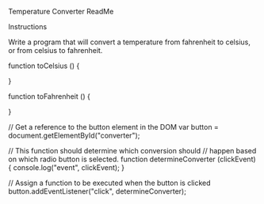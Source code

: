 Temperature Converter ReadMe



Instructions

Write a program that will convert a temperature from fahrenheit to celsius, or from celsius to fahrenheit.

<!-- In the HTML, have one input field where someone can enter in a temperature. -->
<!-- Create a radio button group where Celsius or Fahrenheit can be selected as the scale that the number should be converted to. -->
<!-- Create a block level element that will hold the text of the converted temperature. (<h3 id="tempOutputPlaceholder"></h3>) -->
<!-- Create a button that, when clicked, displays the converted temperature. -->


<!-- Create another button that, when clicked, clears any text in the input field. -->


<!-- Add an event handler to the input field that checks if the user pressed the enter key, and if that happens, perform the conversion. -->



<!-- If the temperature is greater than 90F/32C the color of the converted temperature should be red. -->



<!-- If the temperature is less than 32F/0C the color of the converted temperature should be blue. -->
<!-- For any other temperature, the color should be green. -->
function toCelsius () {

}

function toFahrenheit () {

}

// Get a reference to the button element in the DOM
var button = document.getElementById("converter");

// This function should determine which conversion should
// happen based on which radio button is selected.
function determineConverter (clickEvent) {
  console.log("event", clickEvent);
}

// Assign a function to be executed when the button is clicked
button.addEventListener("click", determineConverter);